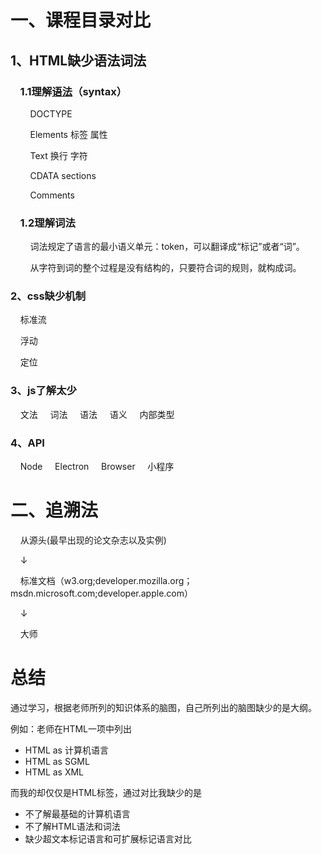 # 一、课程目录对比

## 1、HTML缺少语法词法

### &nbsp;&nbsp;&nbsp;&nbsp;1.1理解[语法](https://html.spec.whatwg.org/multipage/syntax.html)（syntax）
&nbsp;&nbsp;&nbsp;&nbsp;&nbsp;&nbsp;&nbsp;&nbsp;DOCTYPE

&nbsp;&nbsp;&nbsp;&nbsp;&nbsp;&nbsp;&nbsp;&nbsp;Elements 标签 属性

&nbsp;&nbsp;&nbsp;&nbsp;&nbsp;&nbsp;&nbsp;&nbsp;Text 换行 字符

&nbsp;&nbsp;&nbsp;&nbsp;&nbsp;&nbsp;&nbsp;&nbsp;CDATA sections

&nbsp;&nbsp;&nbsp;&nbsp;&nbsp;&nbsp;&nbsp;&nbsp;Comments <!-- 123-->
    
### &nbsp;&nbsp;&nbsp;&nbsp;1.2理解词法
&nbsp;&nbsp;&nbsp;&nbsp;&nbsp;&nbsp;&nbsp;&nbsp;词法规定了语言的最小语义单元：token，可以翻译成“标记”或者“词”。

&nbsp;&nbsp;&nbsp;&nbsp;&nbsp;&nbsp;&nbsp;&nbsp;从字符到词的整个过程是没有结构的，只要符合词的规则，就构成词。
### 2、css缺少机制
&nbsp;&nbsp;&nbsp;&nbsp;标准流

&nbsp;&nbsp;&nbsp;&nbsp;浮动

&nbsp;&nbsp;&nbsp;&nbsp;定位
### 3、js了解太少
&nbsp;&nbsp;&nbsp;&nbsp;文法
&nbsp;&nbsp;&nbsp;&nbsp;词法
&nbsp;&nbsp;&nbsp;&nbsp;语法
&nbsp;&nbsp;&nbsp;&nbsp;语义
&nbsp;&nbsp;&nbsp;&nbsp;内部类型
### 4、API
&nbsp;&nbsp;&nbsp;&nbsp;Node
&nbsp;&nbsp;&nbsp;&nbsp;Electron
&nbsp;&nbsp;&nbsp;&nbsp;Browser
&nbsp;&nbsp;&nbsp;&nbsp;小程序

# 二、追溯法

&nbsp;&nbsp;&nbsp;&nbsp;从源头(最早出现的论文杂志以及实例)

&nbsp;&nbsp;&nbsp;&nbsp;↓

&nbsp;&nbsp;&nbsp;&nbsp;标准文档（w3.org;developer.mozilla.org；msdn.microsoft.com;developer.apple.com）

&nbsp;&nbsp;&nbsp;&nbsp;↓

&nbsp;&nbsp;&nbsp;&nbsp;大师

# 总结

通过学习，根据老师所列的知识体系的脑图，自己所列出的脑图缺少的是大纲。

例如：老师在HTML一项中列出

* HTML as 计算机语言
* HTML as SGML
* HTML as XML

而我的却仅仅是HTML标签，通过对比我缺少的是 

* 不了解最基础的计算机语言
* 不了解HTML语法和词法
* 缺少超文本标记语言和可扩展标记语言对比

